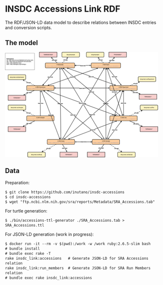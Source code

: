 # INSDC Accessions Link RDF

The RDF/JSON-LD data model to describe relations between INSDC entries and conversion scripts.

## The model

![model](images/accessions-rdf-model.png)

## Data

Preparation:

```
$ git clone https://github.com/inutano/insdc-accessions
$ cd insdc-accessions
$ wget "ftp.ncbi.nlm.nih.gov/sra/reports/Metadata/SRA_Accessions.tab"
```

For turtle generation:

```
$ ./bin/accessions-ttl-generator ./SRA_Accessions.tab > SRA_Accessions.ttl
```

For JSON-LD generation (work in progress):

```
$ docker run -it --rm -v $(pwd):/work -w /work ruby:2.6.5-slim bash
# bundle install
# bundle exec rake -T
rake insdc_link:accessions   # Generate JSON-LD for SRA Accessions relation
rake insdc_link:run_members  # Generate JSON-LD for SRA Run Members relation
# bundle exec rake insdc_link:accessions
```
